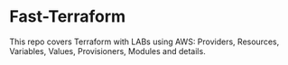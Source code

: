 # Fast-Terraform
This repo covers Terraform with LABs using AWS: Providers, Resources, Variables, Values, Provisioners, Modules and details.
